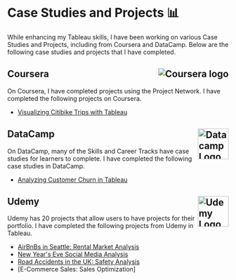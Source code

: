 # Case Studies and Projects 📊

While enhancing my Tableau skills, I have been working on various Case Studies and Projects, including from Coursera and DataCamp. Below are the following case studies and projects that I have completed.

## Coursera <img src="https://icons8.com/color/coursera-an-online-learning-platform-offers-massive-open-courses" alt="Coursera logo" align=right>
On Coursera, I have completed projects using the Project Network. I have completed the following projects on Coursera.
- [Visualizing Citibike Trips with Tableau](https://github.com/englands/Tableau/tree/main/Case%20Studies%20and%20Projects/Coursera%20Project%20Network/Visualizing%20Citibike%20Trips%20with%20Tableau)

## DataCamp <img src="https://cdn.simpleicons.org/datacamp/#03EF62" alt="Datacamp Logo" width=70 align=right>
On DataCamp, many of the Skills and Career Tracks have case studies for learners to complete. I have completed the following case studies in DataCamp.
- [Analyzing Customer Churn in Tableau](https://github.com/englands/Tableau/tree/main/Case%20Studies%20and%20Projects/DataCamp/Analyzing%20Customer%20Churn)

## Udemy <img src="https://cdn.simpleicons.org/udemy/#A435F0" alt="Udemy Logo" width=70 align=right>
Udemy has 20 projects that allow users to have projects for their portfolio. I have completed the following projects from Udemy in Tableau.
- [AirBnBs in Seattle: Rental Market Analysis](https://github.com/englands/Tableau/tree/main/Case%20Studies%20and%20Projects/Udemy/AirBnBs%20in%20Seattle%3A%20Rental%20Market%20Analysis)
- [New Year's Eve Social Media Analysis](https://github.com/englands/Tableau/tree/main/Case%20Studies%20and%20Projects/Udemy/New%20Year's%20Eve%20Social%20Media%20Analysis)
- [Road Accidents in the UK: Safety Analysis](https://github.com/englands/Tableau/tree/main/Case%20Studies%20and%20Projects/Udemy/Road%20Accidents%20in%20the%20UK%3A%20Safety%20Analysis)
- [E-Commerce Sales: Sales Optimization]
